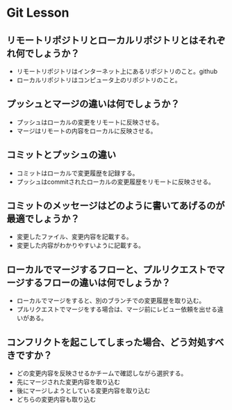  # Git Lesson

## リモートリポジトリとローカルリポジトリとはそれぞれ何でしょうか？
* リモートリポジトリはインターネット上にあるリポジトリのこと。github
* ローカルリポジトリはコンピュータ上のリポジトリのこと。


## プッシュとマージの違いは何でしょうか？
* プッシュはローカルの変更をリモートに反映させる。
* マージはリモートの内容をローカルに反映させる。


## コミットとプッシュの違い
* コミットはローカルで変更履歴を記録する。
* プッシュはcommitされたローカルの変更履歴をリモートに反映させる。


## コミットのメッセージはどのように書いてあげるのが最適でしょうか？
* 変更したファイル、変更内容を記載する。
* 変更した内容がわかりやすいように記載する。


## ローカルでマージするフローと、プルリクエストでマージするフローの違いは何でしょうか？
* ローカルでマージをすると、別のブランチでの変更履歴を取り込む。
* プルリクエストでマージをする場合は、マージ前にレビュー依頼を出せる違いがある。



## コンフリクトを起こしてしまった場合、どう対処すべきですか？
* どの変更内容を反映させるかチームで確認しながら選択する。
 * 先にマージされた変更内容を取り込む
 * 後にマージしようとしている変更内容を取り込む
 * どちらの変更内容も取り込む

